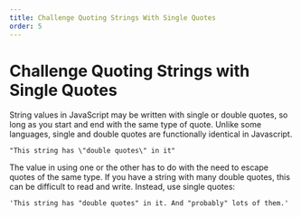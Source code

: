 ```yaml
---
title: Challenge Quoting Strings With Single Quotes
order: 5
---
```

# Challenge Quoting Strings with Single Quotes

String values in JavaScript may be written with single or double quotes, so long as you start and end with the same type of quote. Unlike some languages, single and double quotes are functionally identical in Javascript.

`"This string has \"double quotes\" in it"`

The value in using one or the other has to do with the need to escape quotes of the same type. If you have a string with many double quotes, this can be difficult to read and write. Instead, use single quotes:

`'This string has "double quotes" in it. And "probably" lots of them.'`
